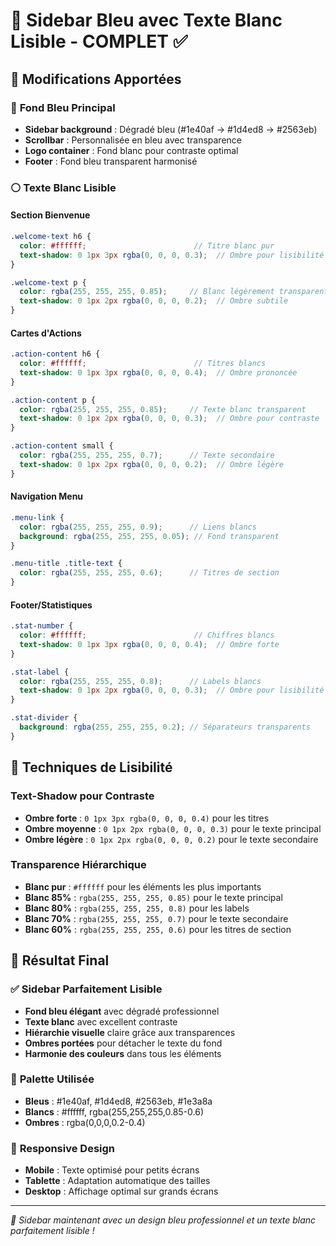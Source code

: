 # 🔵 Sidebar Bleu avec Texte Blanc Lisible - COMPLET ✅

## 🎨 **Modifications Apportées**

### 🔵 **Fond Bleu Principal**
- **Sidebar background** : Dégradé bleu (#1e40af → #1d4ed8 → #2563eb)
- **Scrollbar** : Personnalisée en bleu avec transparence
- **Logo container** : Fond blanc pour contraste optimal
- **Footer** : Fond bleu transparent harmonisé

### ⚪ **Texte Blanc Lisible**

#### **Section Bienvenue**
```scss
.welcome-text h6 {
  color: #ffffff;                        // Titre blanc pur
  text-shadow: 0 1px 3px rgba(0, 0, 0, 0.3);  // Ombre pour lisibilité
}

.welcome-text p {
  color: rgba(255, 255, 255, 0.85);     // Blanc légèrement transparent
  text-shadow: 0 1px 2px rgba(0, 0, 0, 0.2);  // Ombre subtile
}
```

#### **Cartes d'Actions**
```scss
.action-content h6 {
  color: #ffffff;                        // Titres blancs
  text-shadow: 0 1px 3px rgba(0, 0, 0, 0.4);  // Ombre prononcée
}

.action-content p {
  color: rgba(255, 255, 255, 0.85);     // Texte blanc transparent
  text-shadow: 0 1px 2px rgba(0, 0, 0, 0.3);  // Ombre pour contraste
}

.action-content small {
  color: rgba(255, 255, 255, 0.7);      // Texte secondaire
  text-shadow: 0 1px 2px rgba(0, 0, 0, 0.2);  // Ombre légère
}
```

#### **Navigation Menu**
```scss
.menu-link {
  color: rgba(255, 255, 255, 0.9);      // Liens blancs
  background: rgba(255, 255, 255, 0.05); // Fond transparent
}

.menu-title .title-text {
  color: rgba(255, 255, 255, 0.6);      // Titres de section
}
```

#### **Footer/Statistiques**
```scss
.stat-number {
  color: #ffffff;                        // Chiffres blancs
  text-shadow: 0 1px 3px rgba(0, 0, 0, 0.4);  // Ombre forte
}

.stat-label {
  color: rgba(255, 255, 255, 0.8);      // Labels blancs
  text-shadow: 0 1px 2px rgba(0, 0, 0, 0.3);  // Ombre pour lisibilité
}

.stat-divider {
  background: rgba(255, 255, 255, 0.2); // Séparateurs transparents
}
```

## 🎯 **Techniques de Lisibilité**

### **Text-Shadow pour Contraste**
- **Ombre forte** : `0 1px 3px rgba(0, 0, 0, 0.4)` pour les titres
- **Ombre moyenne** : `0 1px 2px rgba(0, 0, 0, 0.3)` pour le texte principal
- **Ombre légère** : `0 1px 2px rgba(0, 0, 0, 0.2)` pour le texte secondaire

### **Transparence Hiérarchique**
- **Blanc pur** : `#ffffff` pour les éléments les plus importants
- **Blanc 85%** : `rgba(255, 255, 255, 0.85)` pour le texte principal
- **Blanc 80%** : `rgba(255, 255, 255, 0.8)` pour les labels
- **Blanc 70%** : `rgba(255, 255, 255, 0.7)` pour le texte secondaire
- **Blanc 60%** : `rgba(255, 255, 255, 0.6)` pour les titres de section

## 🌟 **Résultat Final**

### ✅ **Sidebar Parfaitement Lisible**
- **Fond bleu élégant** avec dégradé professionnel
- **Texte blanc** avec excellent contraste
- **Hiérarchie visuelle** claire grâce aux transparences
- **Ombres portées** pour détacher le texte du fond
- **Harmonie des couleurs** dans tous les éléments

### 🎨 **Palette Utilisée**
- **Bleus** : #1e40af, #1d4ed8, #2563eb, #1e3a8a
- **Blancs** : #ffffff, rgba(255,255,255,0.85-0.6)
- **Ombres** : rgba(0,0,0,0.2-0.4)

### 📱 **Responsive Design**
- **Mobile** : Texte optimisé pour petits écrans
- **Tablette** : Adaptation automatique des tailles
- **Desktop** : Affichage optimal sur grands écrans

---
*🚀 Sidebar maintenant avec un design bleu professionnel et un texte blanc parfaitement lisible !*
